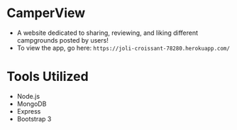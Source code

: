 # CamperView 

* A website dedicated to sharing, reviewing, and liking different campgrounds posted by users!
* To view the app, go here: `https://joli-croissant-78280.herokuapp.com/`

# Tools Utilized
* Node.js
* MongoDB
* Express
* Bootstrap 3